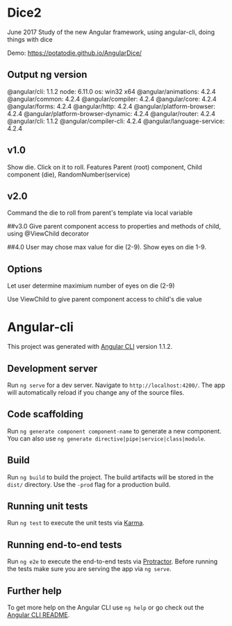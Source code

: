 # Dice2
June 2017
Study of the new Angular framework, using angular-cli, doing things with dice

Demo: https://potatodie.github.io/AngularDice/

## Output ng version
@angular/cli: 1.1.2
node: 6.11.0
os: win32 x64
@angular/animations: 4.2.4
@angular/common: 4.2.4
@angular/compiler: 4.2.4
@angular/core: 4.2.4
@angular/forms: 4.2.4
@angular/http: 4.2.4
@angular/platform-browser: 4.2.4
@angular/platform-browser-dynamic: 4.2.4
@angular/router: 4.2.4
@angular/cli: 1.1.2
@angular/compiler-cli: 4.2.4
@angular/language-service: 4.2.4

## v1.0
Show die. Click on it to roll.
Features Parent (root) component, Child component (die), RandomNumber(service)

## v2.0
Command the die to roll from parent's template via local variable

##v3.0
Give parent component access to properties and methods of child, using @ViewChild decorator

##4.0
User may chose max value for die (2-9). Show eyes on die 1-9.

## Options
Let user determine maximium number of eyes on die (2-9)

Use ViewChild to give parent component access to child's die value


# Angular-cli

This project was generated with [Angular CLI](https://github.com/angular/angular-cli) version 1.1.2.

## Development server

Run `ng serve` for a dev server. Navigate to `http://localhost:4200/`. The app will automatically reload if you change any of the source files.

## Code scaffolding

Run `ng generate component component-name` to generate a new component. You can also use `ng generate directive|pipe|service|class|module`.

## Build

Run `ng build` to build the project. The build artifacts will be stored in the `dist/` directory. Use the `-prod` flag for a production build.

## Running unit tests

Run `ng test` to execute the unit tests via [Karma](https://karma-runner.github.io).

## Running end-to-end tests

Run `ng e2e` to execute the end-to-end tests via [Protractor](http://www.protractortest.org/).
Before running the tests make sure you are serving the app via `ng serve`.

## Further help

To get more help on the Angular CLI use `ng help` or go check out the [Angular CLI README](https://github.com/angular/angular-cli/blob/master/README.md).
